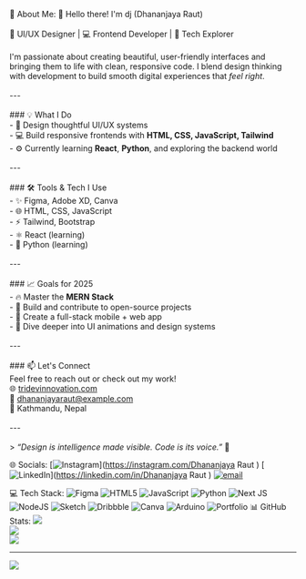 💫 About Me:
👋 Hello there! I'm dj (Dhananjaya Raut)<br><br>🎨 UI/UX Designer | 💻 Frontend Developer | 🚀 Tech Explorer<br><br>I'm passionate about creating beautiful, user-friendly interfaces and bringing them to life with clean, responsive code. I blend design thinking with development to build smooth digital experiences that *feel right*.<br><br>---<br><br>### 💡 What I Do<br>- 🧠 Design thoughtful UI/UX systems  <br>- 💻 Build responsive frontends with **HTML, CSS, JavaScript, Tailwind**  <br>- ⚙️ Currently learning **React**, **Python**, and exploring the backend world<br><br>---<br><br>### 🛠️ Tools & Tech I Use<br>- ✨ Figma, Adobe XD, Canva  <br>- 🌐 HTML, CSS, JavaScript  <br>- ⚡ Tailwind, Bootstrap  <br>- ⚛️ React (learning)  <br>- 🐍 Python (learning)<br><br>---<br><br>### 📈 Goals for 2025<br>- 🔥 Master the **MERN Stack**  <br>- 🧠 Build and contribute to open-source projects  <br>- 📱 Create a full-stack mobile + web app  <br>- 🧩 Dive deeper into UI animations and design systems<br><br>---<br><br>### 📫 Let's Connect<br>Feel free to reach out or check out my work!  <br>🌐 [tridevinnovation.com](https://yourwebsite.com)  <br>📧 dhananjayaraut@example.com  <br>📍 Kathmandu, Nepal<br><br>---<br><br>> *“Design is intelligence made visible. Code is its voice.”* 🎯  <br>


🌐 Socials:
[![Instagram](https://img.shields.io/badge/Instagram-%23E4405F.svg?logo=Instagram&logoColor=white)](https://instagram.com/Dhananjaya Raut ) [![LinkedIn](https://img.shields.io/badge/LinkedIn-%230077B5.svg?logo=linkedin&logoColor=white)](https://linkedin.com/in/Dhananjaya Raut  ) [![email](https://img.shields.io/badge/Email-D14836?logo=gmail&logoColor=white)](mailto:binanjaya23@gmail.com) 

 💻 Tech Stack:
![Figma](https://img.shields.io/badge/figma-%23F24E1E.svg?style=for-the-badge&logo=figma&logoColor=white) ![HTML5](https://img.shields.io/badge/html5-%23E34F26.svg?style=for-the-badge&logo=html5&logoColor=white) ![JavaScript](https://img.shields.io/badge/javascript-%23323330.svg?style=for-the-badge&logo=javascript&logoColor=%23F7DF1E) ![Python](https://img.shields.io/badge/python-3670A0?style=for-the-badge&logo=python&logoColor=ffdd54) ![Next JS](https://img.shields.io/badge/Next-black?style=for-the-badge&logo=next.js&logoColor=white) ![NodeJS](https://img.shields.io/badge/node.js-6DA55F?style=for-the-badge&logo=node.js&logoColor=white) ![Sketch](https://img.shields.io/badge/Sketch-FFB387?style=for-the-badge&logo=sketch&logoColor=black) ![Dribbble](https://img.shields.io/badge/Dribbble-EA4C89?style=for-the-badge&logo=dribbble&logoColor=white) ![Canva](https://img.shields.io/badge/Canva-%2300C4CC.svg?style=for-the-badge&logo=Canva&logoColor=white) ![Arduino](https://img.shields.io/badge/-Arduino-00979D?style=for-the-badge&logo=Arduino&logoColor=white) ![Portfolio](https://img.shields.io/badge/Portfolio-%23000000.svg?style=for-the-badge&logo=firefox&logoColor=#FF7139)
 📊 GitHub Stats:
![](https://github-readme-stats.vercel.app/api?username=dhanananan&theme=radical&hide_border=false&include_all_commits=false&count_private=false)<br/>
![](https://nirzak-streak-stats.vercel.app/?user=dhanananan&theme=radical&hide_border=false)<br/>
![](https://github-readme-stats.vercel.app/api/top-langs/?username=dhanananan&theme=radical&hide_border=false&include_all_commits=false&count_private=false&layout=compact)

---
[![](https://visitcount.itsvg.in/api?id=dhanananan&icon=0&color=0)](https://visitcount.itsvg.in)

<!-- Proudly created with GPRM ( https://gprm.itsvg.in ) -->
